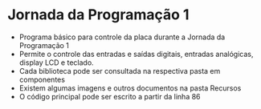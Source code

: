 # Jornada da Programação 1

*   Programa básico para controle da placa durante a Jornada da Programação 1
*   Permite o controle das entradas e saídas digitais, entradas analógicas, display LCD e teclado. 
*   Cada biblioteca pode ser consultada na respectiva pasta em componentes
*   Existem algumas imagens e outros documentos na pasta Recursos
*   O código principal pode ser escrito a partir da linha 86
  
